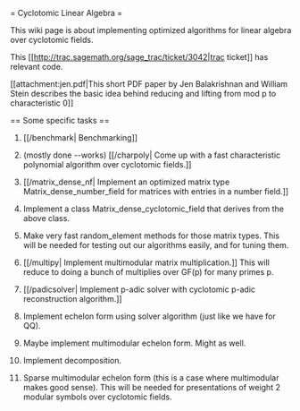 = Cyclotomic Linear Algebra =

This wiki page is about implementing optimized algorithms for linear algebra over cyclotomic fields.

This [[http://trac.sagemath.org/sage_trac/ticket/3042|trac ticket]] has relevant code. 

[[attachment:jen.pdf|This short PDF paper by Jen Balakrishnan and William Stein describes the basic idea behind reducing and lifting from mod p to characteristic 0]]


== Some specific tasks ==

 1. [[/benchmark| Benchmarking]]

 1. (mostly done --works) [[/charpoly| Come up with a fast characteristic polynomial algorithm over cyclotomic fields.]] 

 1. [[/matrix_dense_nf| Implement an optimized matrix type Matrix_dense_number_field for matrices with entries in a number field.]]

 1. Implement a class Matrix_dense_cyclotomic_field that derives from the above class.

 1. Make very fast random_element methods for those matrix types.   This will be needed for testing out our algorithms easily, and for tuning them.

 1. [[/multipy| Implement multimodular matrix multiplication.]] This will reduce to doing a bunch of multiplies over GF(p) for many primes p.

 1. [[/padicsolver| Implement p-adic solver with cyclotomic p-adic reconstruction algorithm.]]

 1. Implement echelon form using solver algorithm (just like we have for QQ).

 1. Maybe implement multimodular echelon form.   Might as well. 

 1. Implement decomposition.

 1. Sparse multimodular echelon form (this is a case where multimodular makes good sense). This will be needed for presentations of weight 2 modular symbols over cyclotomic fields. 
